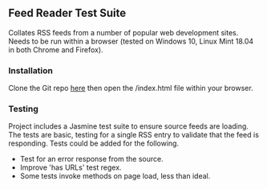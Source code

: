## Feed Reader Test Suite

Collates RSS feeds from a number of popular web development sites. Needs to be run within a browser (tested on Windows 10, Linux Mint 18.04 in both Chrome and Firefox).

### Installation

Clone the Git repo [here](https://github.com/hfmckenna/frontend-nanodegree-feedreader) then open the /index.html file within your browser.

### Testing

Project includes a Jasmine test suite to ensure source feeds are loading. The tests are basic, testing for a single RSS entry to validate that the feed is responding. Tests could be added for the following.

- Test for an error response from the source.
- Improve 'has URLs' test regex.
- Some tests invoke methods on page load, less than ideal.